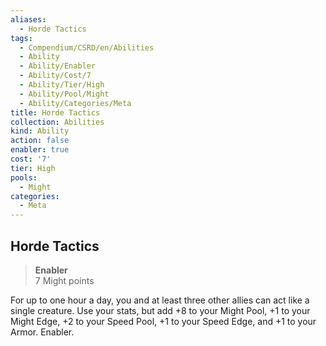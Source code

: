```yaml
---
aliases:
  - Horde Tactics
tags:
  - Compendium/CSRD/en/Abilities
  - Ability
  - Ability/Enabler
  - Ability/Cost/7
  - Ability/Tier/High
  - Ability/Pool/Might
  - Ability/Categories/Meta
title: Horde Tactics
collection: Abilities
kind: Ability
action: false
enabler: true
cost: '7'
tier: High
pools:
  - Might
categories:
  - Meta
---
```

## Horde Tactics  
>**Enabler**  
>7 Might points
  
For up to one hour a day, you and at least three other allies can act like a single creature. Use your stats, but add +8 to your Might Pool, +1 to your Might Edge, +2 to your Speed Pool, +1 to your Speed Edge, and +1 to your Armor. Enabler.